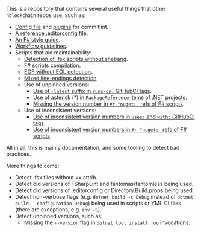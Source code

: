 This is a repository that contains several useful things that other `nblockchain` repos use, such as:

- [Config file](commitlint.config.ts) and [plugins](commitlint/plugins.ts) for commitlint.
- [A reference .editorconfig file](.editorconfig).
- [An F# style guide](FSharpStyleGuide.md).
- [Workflow guidelines](WorkflowGuidelines.md).
- Scripts that aid maintainability:
    * [Detection of .fsx scripts without shebang](scripts/shebangConvention.fsx).
    * [F# scripts compilation](scripts/compileFSharpScripts.fsx).
    * [EOF without EOL detection](scripts/eofConvention.fsx).
    * [Mixed line-endings detection](scripts/mixedLineEndings.fsx).
    * Use of unpinned versions:
        * [Use of `-latest` suffix in `runs-on:` GitHubCI tags](scripts/unpinnedGitHubActionsImageVersions.fsx).
        * [Use of asterisk (*) in `PackageReference` items of .NET projects](scripts/unpinnedDotnetPackageVersions.fsx).
        * [Missing the version number in `#r "nuget: ` refs of F# scripts](scripts/unpinnedNugetPackageReferenceVersions.fsx).
    * Use of inconsistent versions:
        * [Use of inconsistent version numbers in `uses:` and `with:` GitHubCI tags](scripts/inconsistentVersionsInGitHubCI.fsx).
        * [Use of inconsistent version numbers in `#r "nuget: ` refs of F# scripts](scripts/inconsistentVersionsInFSharpScripts.fsx).

All in all, this is mainly documentation, and some tooling to detect bad practices.

More things to come:
- Detect .fsx files without +x attrib.
- Detect old versions of FSharpLint and fantomas/fantomless being used.
- Detect old versions of .editorconfig or Directory.Build.props being used.
- Detect non-verbose flags (e.g. `dotnet build -c Debug` instead of `dotnet build --configuration Debug`) being used in scripts or YML CI files (there are exceptions, e.g. `env -S`).
- Detect unpinned versions, such as:
    * Missing the `--version` flag in `dotnet tool install foo` invocations.
